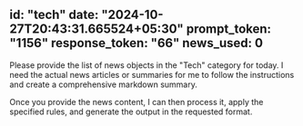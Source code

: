 
id: "tech"
date: "2024-10-27T20:43:31.665524+05:30"
prompt_token: "1156"
response_token: "66"
news_used: 0
------
Please provide the list of news objects in the "Tech" category for today. I need the actual news articles or summaries for me to follow the instructions and create a comprehensive markdown summary. 

Once you provide the news content, I can then process it, apply the specified rules, and generate the output in the requested format. 

